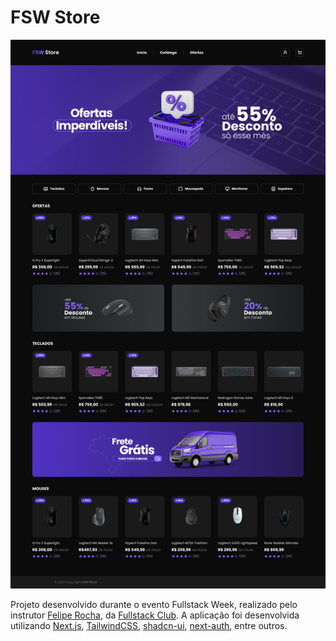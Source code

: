 
# FSW Store

![Cover](./public/preview.png)

Projeto desenvolvido durante o evento Fullstack Week, realizado pelo instrutor [Felipe Rocha](https://github.com/felipemotarocha), da [Fullstack Club](https://fullstackclub.io/). A aplicação foi desenvolvida utilizando [Next.js](https://nextjs.org), [TailwindCSS](https://tailwindcss.com), [shadcn-ui](https://ui.shadcn.com/), [next-auth](https://next-auth.js.org/), entre outros.